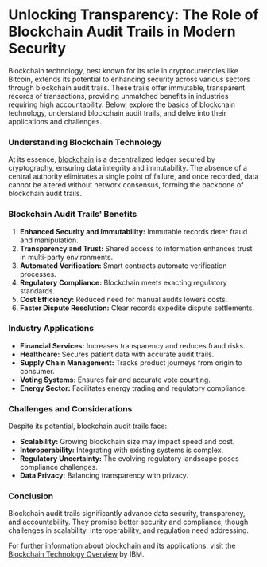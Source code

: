 # Unlocking Transparency: The Role of Blockchain Audit Trails in Modern Security

Blockchain technology, best known for its role in cryptocurrencies like Bitcoin, extends its potential to enhancing security across various sectors through blockchain audit trails. These trails offer immutable, transparent records of transactions, providing unmatched benefits in industries requiring high accountability. Below, explore the basics of blockchain technology, understand blockchain audit trails, and delve into their applications and challenges.

### Understanding Blockchain Technology

At its essence, [blockchain](https://en.wikipedia.org/wiki/Blockchain) is a decentralized ledger secured by cryptography, ensuring data integrity and immutability. The absence of a central authority eliminates a single point of failure, and once recorded, data cannot be altered without network consensus, forming the backbone of blockchain audit trails.

### Blockchain Audit Trails' Benefits

1. **Enhanced Security and Immutability:** Immutable records deter fraud and manipulation.
2. **Transparency and Trust:** Shared access to information enhances trust in multi-party environments.
3. **Automated Verification:** Smart contracts automate verification processes.
4. **Regulatory Compliance:** Blockchain meets exacting regulatory standards.
5. **Cost Efficiency:** Reduced need for manual audits lowers costs.
6. **Faster Dispute Resolution:** Clear records expedite dispute settlements.

### Industry Applications

- **Financial Services:** Increases transparency and reduces fraud risks.
- **Healthcare:** Secures patient data with accurate audit trails.
- **Supply Chain Management:** Tracks product journeys from origin to consumer.
- **Voting Systems:** Ensures fair and accurate vote counting.
- **Energy Sector:** Facilitates energy trading and regulatory compliance.

### Challenges and Considerations

Despite its potential, blockchain audit trails face:

- **Scalability:** Growing blockchain size may impact speed and cost.
- **Interoperability:** Integrating with existing systems is complex.
- **Regulatory Uncertainty:** The evolving regulatory landscape poses compliance challenges.
- **Data Privacy:** Balancing transparency with privacy.

### Conclusion

Blockchain audit trails significantly advance data security, transparency, and accountability. They promise better security and compliance, though challenges in scalability, interoperability, and regulation need addressing.

For further information about blockchain and its applications, visit the [Blockchain Technology Overview](https://www.ibm.com/topics/what-is-blockchain) by IBM.